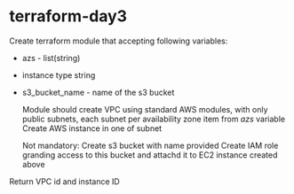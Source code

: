 # terraform-day3

Create terraform module that accepting following variables:

- azs - list(string)
- instance type string
- s3_bucket_name - name of the s3 bucket

  Module should create VPC using standard AWS modules, with only public subnets, each subnet per availability zone item from *azs* variable
  Create AWS instance in one of subnet
  
  Not mandatory:
  Create s3 bucket with name provided
  Create IAM role granding access to this bucket and attachd it to EC2 instance created above


Return VPC id and instance ID
